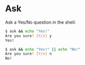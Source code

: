 # Ask

Ask a Yes/No question in the shell:

``` bash
$ ask && echo "Yes!"
Are you sure? [Y/n] y
Yes!

$ ask && echo "Yes!" || echo "No!"
Are you sure? [Y/n] n
No!
```
